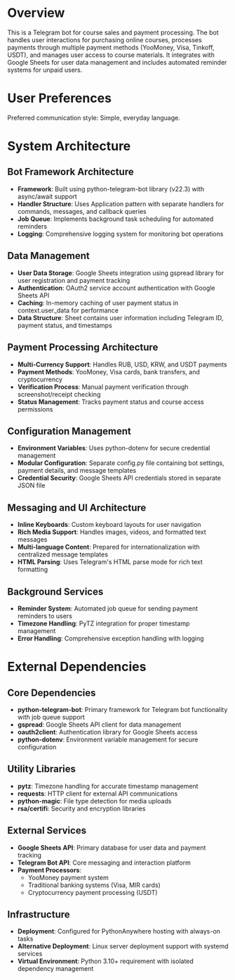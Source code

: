 # Overview

This is a Telegram bot for course sales and payment processing. The bot handles user interactions for purchasing online courses, processes payments through multiple payment methods (YooMoney, Visa, Tinkoff, USDT), and manages user access to course materials. It integrates with Google Sheets for user data management and includes automated reminder systems for unpaid users.

# User Preferences

Preferred communication style: Simple, everyday language.

# System Architecture

## Bot Framework Architecture
- **Framework**: Built using python-telegram-bot library (v22.3) with async/await support
- **Handler Structure**: Uses Application pattern with separate handlers for commands, messages, and callback queries
- **Job Queue**: Implements background task scheduling for automated reminders
- **Logging**: Comprehensive logging system for monitoring bot operations

## Data Management
- **User Data Storage**: Google Sheets integration using gspread library for user registration and payment tracking
- **Authentication**: OAuth2 service account authentication with Google Sheets API
- **Caching**: In-memory caching of user payment status in context.user_data for performance
- **Data Structure**: Sheet contains user information including Telegram ID, payment status, and timestamps

## Payment Processing Architecture
- **Multi-Currency Support**: Handles RUB, USD, KRW, and USDT payments
- **Payment Methods**: YooMoney, Visa cards, bank transfers, and cryptocurrency
- **Verification Process**: Manual payment verification through screenshot/receipt checking
- **Status Management**: Tracks payment status and course access permissions

## Configuration Management
- **Environment Variables**: Uses python-dotenv for secure credential management
- **Modular Configuration**: Separate config.py file containing bot settings, payment details, and message templates
- **Credential Security**: Google Sheets API credentials stored in separate JSON file

## Messaging and UI Architecture
- **Inline Keyboards**: Custom keyboard layouts for user navigation
- **Rich Media Support**: Handles images, videos, and formatted text messages
- **Multi-language Content**: Prepared for internationalization with centralized message templates
- **HTML Parsing**: Uses Telegram's HTML parse mode for rich text formatting

## Background Services
- **Reminder System**: Automated job queue for sending payment reminders to users
- **Timezone Handling**: PyTZ integration for proper timestamp management
- **Error Handling**: Comprehensive exception handling with logging

# External Dependencies

## Core Dependencies
- **python-telegram-bot**: Primary framework for Telegram bot functionality with job queue support
- **gspread**: Google Sheets API client for data management
- **oauth2client**: Authentication library for Google Sheets access
- **python-dotenv**: Environment variable management for secure configuration

## Utility Libraries
- **pytz**: Timezone handling for accurate timestamp management
- **requests**: HTTP client for external API communications
- **python-magic**: File type detection for media uploads
- **rsa/certifi**: Security and encryption libraries

## External Services
- **Google Sheets API**: Primary database for user data and payment tracking
- **Telegram Bot API**: Core messaging and interaction platform
- **Payment Processors**: 
  - YooMoney payment system
  - Traditional banking systems (Visa, MIR cards)
  - Cryptocurrency payment processing (USDT)

## Infrastructure
- **Deployment**: Configured for PythonAnywhere hosting with always-on tasks
- **Alternative Deployment**: Linux server deployment support with systemd services
- **Virtual Environment**: Python 3.10+ requirement with isolated dependency management